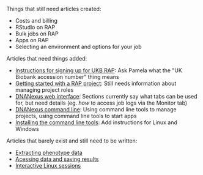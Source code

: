 Things that still need articles created:
* Costs and billing
* RStudio on RAP
* Bulk jobs on RAP
* Apps on RAP
* Selecting an environment and options for your job

Articles that need things added:
* [Instructions for signing up for UKB RAP](01-Instructions-for-signing-up-for-UKB-RAP.md): Ask Pamela what the "UK Biobank accession number" thing means
* [Getting started with a RAP project](02-Getting-started-with-a-RAP-project.md): Still needs information about managing project roles
* [DNANexus web interface](03a-DNANexus-web-interface.md): Sections currently say what tabs can be used for, but need details (eg. *how* to access job logs via the Monitor tab)
* [DNANexus command line](03b-DNANexus-command-line.md): Using command line tools to manage projects, using command line tools to start apps
* [Installing the command line tools](Installing-the-command-line-tools.md): Add instructions for Linux and Windows

Articles that barely exist and still need to be written:
* [Extracting phenotype data](04-Extracting-phenotype-data.md)
* [Acessing data and saving results](05-Accessing-data-and-saving-results.md)
* [Interactive Linux sessions](Interactive-Linux-sessions.md)

